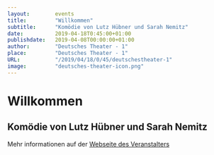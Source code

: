 ```yaml
---
layout:        events
title:         "Willkommen"
subtitle:      "Komödie von Lutz Hübner und Sarah Nemitz"
date:          2019-04-18T0:45:00+01:00
publishdate:   2019-04-08T00:00:00+01:00
author:        "Deutsches Theater - 1"
place:         "Deutsches Theater - 1"
URL:           "/2019/04/18/0/45/deutschestheater-1"
image:         "deutsches-theater-icon.png"
---
```


Willkommen
===========

Komödie von Lutz Hübner und Sarah Nemitz
-----------



Mehr informationen auf der [Webseite des Veranstalters](https://www.dt-goettingen.de/stueck/willkommen/)
